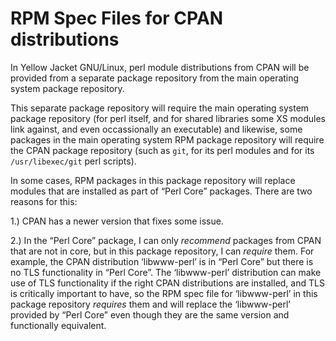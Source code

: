RPM Spec Files for CPAN distributions
=====================================

In Yellow Jacket GNU/Linux, perl module distributions from CPAN will be
provided from a separate package repository from the main operating system
package repository.

This separate package repository will require the main operating system package
repository (for perl itself, and for shared libraries some XS modules link
against, and even occassionally an executable) and likewise, some packages in
the main operating system RPM package repository will require the CPAN package
repository (such as `git`, for its perl modules and for its `/usr/libexec/git`
perl scripts).

In some cases, RPM packages in this package repository will replace modules
that are installed as part of “Perl Core” packages. There are two reasons for
this:

1.) CPAN has a newer version that fixes some issue.

2.) In the “Perl Core” package, I can only *recommend* packages from CPAN that
    are not in core, but in this package repository, I can *require* them. For
    example, the CPAN distribution ‘libwww-perl’ is in “Perl Core” but there
    is no TLS functionality in “Perl Core”. The ‘libwww-perl’ distribution can
    make use of TLS functionality if the right CPAN distributions are
    installed, and TLS is critically important to have, so the RPM spec file
    for ‘libwww-perl’ in this package repository *requires* them and will
    replace the ‘libwww-perl’ provided by “Perl Core” even though they are the
    same version and functionally equivalent.



